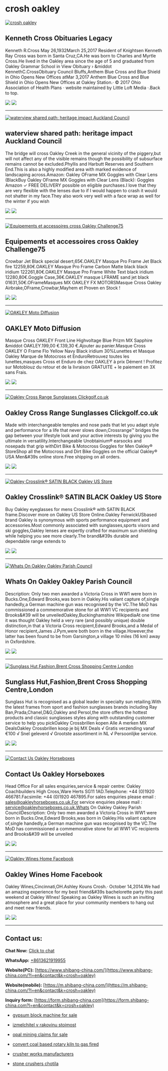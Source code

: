 # crosh oakley

<a href="https://swt.shibang-china.com/?l=en&img&k=crosh+oakley" target="_blank">![crosh oakley](http://static.shibang-china.com/all-800x300/288.jpg)</a>

## Kenneth Cross Obituaries Legacy
Kenneth R.Cross May 26,1932March 25,2017 Resident of Knightsen Kenneth Ray Cross was born in Santa Cruz,CA.He was born to Charles and Myrtle Cross.He lived in the Oakley area since the age of 5 and graduated from Oakley Grammar School in View Obituary › &middot KennethC.CrossObituary Council Bluffs,Anthem Blue Cross and Blue Shield in Ohio Opens New Offices atMar 3,2017 Anthem Blue Cross and Blue Shield in Ohio Opens New Offices at Oakley Station.· © 2017 Ohio Association of Health Plans · website maintained by Little Loft Media ·.Back to top.


<a href="https://whatsapp.shibangsoft.com/WhatsApp.php" target="_blank" title="WhatsApp">![](http://static.shibang-china.com/icon/whatsapp.png)</a> <a href="https://swt.shibang-china.com/?l=en&icon&k=crosh+oakley" target="_blank">![](http://static.shibang-china.com/icon/chat-en.png)</a>

---

<a href="https://swt.shibang-china.com/?l=en&img&k=crosh+oakley" target="_blank">![waterview shared path: heritage impact Auckland Council](http://static.shibang-china.com/all-800x300/1334.jpg)</a>

## waterview shared path: heritage impact Auckland Council
The bridge will cross Oakley Creek in the general vicinity of the piggery,but will not affect any of the visible remains though the possibility of subsurface remains cannot be excluded.Phyllis and Harbutt Reserves and Southern End.This is also a highly modified area with marked evidence of landscaping across.Amazon: Oakley OFrame MX Goggles with Clear Lens (BlackBuy Oakley OFrame MX Goggles with Clear Lens (Black): Goggles Amazon ✓ FREE DELIVERY possible on eligible purchases.I love that they are very flexible with the lenses due to if I would happen to crash it would not shatter in my face.They also work very well with a face wrap as well for the winter if you wish


<a href="https://whatsapp.shibangsoft.com/WhatsApp.php" target="_blank" title="WhatsApp">![](http://static.shibang-china.com/icon/whatsapp.png)</a> <a href="https://swt.shibang-china.com/?l=en&icon&k=crosh+oakley" target="_blank">![](http://static.shibang-china.com/icon/chat-en.png)</a>

---

<a href="https://swt.shibang-china.com/?l=en&img&k=crosh+oakley" target="_blank">![Equipements et accessoires cross Oakley Challenge75](http://static.shibang-china.com/all-800x300/282.jpg)</a>

## Equipements et accessoires cross Oakley Challenge75
Crowbar Jet Black special desert,65€.OAKLEY Masque Pro Frame Jet Black fire 12259,80€.OAKLEY Masque Pro Frame Carbon Matte black black iridium 122261,80€.OAKLEY Masque Pro Frame White Text black iridium 12280,80€.Goggle Case,36€.OAKLEY masque LFRAME sand jet black 01631,50€.OFrameMasques MX OAKLEY FX MOTORSMasque Cross Oakley Airbrake,OFrame,Crowbar,Mayhem et Proven en Stock !


<a href="https://whatsapp.shibangsoft.com/WhatsApp.php" target="_blank" title="WhatsApp">![](http://static.shibang-china.com/icon/whatsapp.png)</a> <a href="https://swt.shibang-china.com/?l=en&icon&k=crosh+oakley" target="_blank">![](http://static.shibang-china.com/icon/chat-en.png)</a>

---

<a href="https://swt.shibang-china.com/?l=en&img&k=crosh+oakley" target="_blank">![OAKLEY Moto Diffusion](http://static.shibang-china.com/all-800x300/813.jpg)</a>

## OAKLEY Moto Diffusion
Masque Cross OAKLEY Front Line Highvoltage Blue Prizm MX Sapphire &middot OAKLEY.199,00 €.139,30 €.Ajouter au panier.Masque Cross OAKLEY O Frame Flo Yellow Navy Black iridium 30%Lunettes et Masque Oakley Marque de Motocross et EnduroRetrouvez toutes les lunettes,masques Cross et Enduro de chez OAKLEY à prix Dément ! Profitez sur Motoblouz du retour et de la livraison GRATUITE + le paiement en 3X sans Frais.


<a href="https://whatsapp.shibangsoft.com/WhatsApp.php" target="_blank" title="WhatsApp">![](http://static.shibang-china.com/icon/whatsapp.png)</a> <a href="https://swt.shibang-china.com/?l=en&icon&k=crosh+oakley" target="_blank">![](http://static.shibang-china.com/icon/chat-en.png)</a>

---

<a href="https://swt.shibang-china.com/?l=en&img&k=crosh+oakley" target="_blank">![Oakley Cross Range Sunglasses Clickgolf.co.uk](http://static.shibang-china.com/all-800x300/1228.jpg)</a>

## Oakley Cross Range Sunglasses Clickgolf.co.uk
Made with interchangeable temples and nose pads that let you adapt style and performance for a life that never slows down,Crossrange™ bridges the gap between your lifestyle look and your active interests by giving you the ultimate in versatility.Interchangeable Unobtainium® earsocks and nosepads that grip withDirt Bike & Motocross Goggles for Men Oakley® StoreShop all the Motocross and Dirt Bike Goggles on the official Oakley® USA Men&#39s online store.Free shipping on all orders.


<a href="https://whatsapp.shibangsoft.com/WhatsApp.php" target="_blank" title="WhatsApp">![](http://static.shibang-china.com/icon/whatsapp.png)</a> <a href="https://swt.shibang-china.com/?l=en&icon&k=crosh+oakley" target="_blank">![](http://static.shibang-china.com/icon/chat-en.png)</a>

---

<a href="https://swt.shibang-china.com/?l=en&img&k=crosh+oakley" target="_blank">![Oakley Crosslink® SATIN BLACK Oakley US Store](http://static.shibang-china.com/all-800x300/676.jpg)</a>

## Oakley Crosslink® SATIN BLACK Oakley US Store
Buy Oakley eyeglasses for mens Crosslink® with SATIN BLACK frame.Discover more on Oakley US Store Online.Oakley FenwickUSbased brand Oakley is synonymous with sports performance equipment and accessories.Most commonly associated with sunglasses,sports visors and ski goggles,Oakley lenses are expertly crafted for maximum sun shielding while helping you see more clearly.The brand&#39s durable and dependable range extends to


<a href="https://whatsapp.shibangsoft.com/WhatsApp.php" target="_blank" title="WhatsApp">![](http://static.shibang-china.com/icon/whatsapp.png)</a> <a href="https://swt.shibang-china.com/?l=en&icon&k=crosh+oakley" target="_blank">![](http://static.shibang-china.com/icon/chat-en.png)</a>

---

<a href="https://swt.shibang-china.com/?l=en&img&k=crosh+oakley" target="_blank">![Whats On Oakley Oakley Parish Council](http://static.shibang-china.com/all-800x300/239.jpg)</a>

## Whats On Oakley Oakley Parish Council
Description: Only two men awarded a Victoria Cross in WW1 were born in Bucks.One,Edward Brooks,was born in Oakley.His valiant capture of,single handedly,a German machine gun was recognised by the VC.The MoD has commissioned a commemorative stone for all WW1 VC recipients and Brooks&#39 will be unveiledOakley,Buckinghamshire WikipediaAt one time it was thought Oakley held a very rare (and possibly unique) double distinction,in that a Victoria Cross recipient,Edward Brooks,and a Medal of Honor recipient,James J.Pym,were both born in the village.However,the latter has been found to be from Garsington,a village 10 miles (16 km) away in Oxfordshire.


<a href="https://whatsapp.shibangsoft.com/WhatsApp.php" target="_blank" title="WhatsApp">![](http://static.shibang-china.com/icon/whatsapp.png)</a> <a href="https://swt.shibang-china.com/?l=en&icon&k=crosh+oakley" target="_blank">![](http://static.shibang-china.com/icon/chat-en.png)</a>

---

<a href="https://swt.shibang-china.com/?l=en&img&k=crosh+oakley" target="_blank">![Sunglass Hut,Fashion,Brent Cross Shopping Centre,London](http://static.shibang-china.com/all-800x300/135.jpg)</a>

## Sunglass Hut,Fashion,Brent Cross Shopping Centre,London
Sunglass Hut is recognised as a global leader in specialty sun retailing.With the latest frames from sport and fashion sunglasses brands including Ray Ban,Prada,Chanel,D&G,Oakley and Persol,the store offers the hottest products and classic sunglasses styles along with outstanding customer service to help you pickOakley Crossbrillen kopen Alle A merken MX DealsOakley Crossbrillen koop je bij MX Deals √ Gratis verzending vanaf €100 √ Snel geleverd √ Grootste assortiment in NL √ Persoonlijke service.


<a href="https://whatsapp.shibangsoft.com/WhatsApp.php" target="_blank" title="WhatsApp">![](http://static.shibang-china.com/icon/whatsapp.png)</a> <a href="https://swt.shibang-china.com/?l=en&icon&k=crosh+oakley" target="_blank">![](http://static.shibang-china.com/icon/chat-en.png)</a>

---

<a href="https://swt.shibang-china.com/?l=en&img&k=crosh+oakley" target="_blank">![Contact Us Oakley Horseboxes](http://static.shibang-china.com/all-800x300/38.jpg)</a>

## Contact Us Oakley Horseboxes
Head Office For all sales enquiries,service & repair centre: Oakley Coachbuilders High Cross,Ware Herts SG11 1AD.Telephone: +44 (0)1920 466781.Facsimile: +44 (0)1920 467895.For sales enquiries please email : sales@oakleyhorseboxes.co.uk.For service enquiries please mail : service@oakleyhorseboxes.co.uk.Whats On Oakley Oakley Parish CouncilDescription: Only two men awarded a Victoria Cross in WW1 were born in Bucks.One,Edward Brooks,was born in Oakley.His valiant capture of,single handedly,a German machine gun was recognised by the VC.The MoD has commissioned a commemorative stone for all WW1 VC recipients and Brooks&#39 will be unveiled


<a href="https://whatsapp.shibangsoft.com/WhatsApp.php" target="_blank" title="WhatsApp">![](http://static.shibang-china.com/icon/whatsapp.png)</a> <a href="https://swt.shibang-china.com/?l=en&icon&k=crosh+oakley" target="_blank">![](http://static.shibang-china.com/icon/chat-en.png)</a>

---

<a href="https://swt.shibang-china.com/?l=en&img&k=crosh+oakley" target="_blank">![Oakley Wines Home Facebook](http://static.shibang-china.com/all-800x300/301.jpg)</a>

## Oakley Wines Home Facebook
Oakley Wines,Cincinnati,OH.Ashley Kouns Crosh.· October 14,2014.We had an amazing experience for my best friend&#39s bachelorette party this past weekend at Oakley WInes! Speaking as Oakley Wines is such an inviting atmosphere and a great place for your community members to hang out and meet new friends.

<a href="https://whatsapp.shibangsoft.com/WhatsApp.php" target="_blank" title="WhatsApp">![](http://static.shibang-china.com/icon/whatsapp.png)</a> <a href="https://swt.shibang-china.com/?l=en&icon&k=crosh+oakley" target="_blank">![](http://static.shibang-china.com/icon/chat-en.png)</a>

---
## Contact us:

**Chat Now:** [Click to chat](https://swt.shibang-china.com?l=en&contact&k=crosh+oakley)

**WhatsApp:**  [+8613621919955](https://whatsapp.shibangsoft.com/WhatsApp.php)

**Website(PC):** [https://www.shibang-china.com/](https://www.shibang-china.com/?l=en&contact&k=crosh+oakley)

**Website(mobile):** [https://m.shibang-china.com/](https://m.shibang-china.com/?l=en&contact&k=crosh+oakley)

**Inquiry form:** [https://form.shibang-china.com](https://form.shibang-china.com?l=en&contact&k=crosh+oakley)

* [gypsum block machine for sale](../113/gypsum%20block%20machine%20for%20sale.md)

* [izmelchitel v rakovinu stoimost](../116/izmelchitel%20v%20rakovinu%20stoimost.md)

* [opal mining claims for sale](../121/opal%20mining%20claims%20for%20sale.md)

* [convert coal based rotary kiln to gas fired](../120/convert%20coal%20based%20rotary%20kiln%20to%20gas%20fired.md)

* [crusher works manufacturers](../112/crusher%20works%20manufacturers.md)

* [stone crushers chotila](../123/stone%20crushers%20chotila.md)